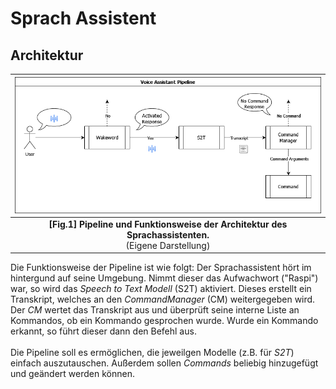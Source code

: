 # Sprach Assistent
## Architektur
| ![](imgs/VoiceAssistantPipeline.drawio.png "Test") |
|:--:|
| <b>[Fig.1] Pipeline und Funktionsweise der Architektur des Sprachassistenten.</b><br>(Eigene Darstellung) |

Die Funktionsweise der Pipeline ist wie folgt: Der Sprachassistent hört im hintergund auf seine Umgebung.
Nimmt dieser das Aufwachwort ("Raspi") war, so wird das <i>Speech to Text Modell</i> (S2T) aktiviert.
Dieses erstellt ein Transkript, welches an den <i>CommandManager</i> (CM) weitergegeben wird. Der <i>CM</i> wertet das Transkript aus und überprüft seine interne Liste an Kommandos,
ob ein Kommando gesprochen wurde. Wurde ein Kommando erkannt, so führt dieser dann den Befehl aus.
<br>
<br>
Die Pipeline soll es ermöglichen, die jeweilgen Modelle (z.B. für <i>S2T</i>) einfach auszutauschen. Außerdem sollen <i>Commands</i> beliebig hinzugefügt und geändert werden können.
